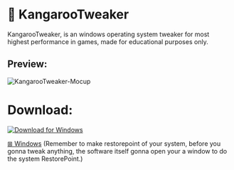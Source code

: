 # 🦘 KangarooTweaker
KangarooTweaker, is an windows operating system tweaker for most highest performance in games, made for educational purposes only.  

## Preview:
![KangarooTweaker-Mocup](https://github.com/user-attachments/assets/5df773b7-fb2b-433b-8a40-754958d4f6ee)


# Download:
[![Download for Windows](https://github.com/Alangopro/KangarooTweaker/releases/latest)](https://firenox.ct8.pl)

[⊞ Windows](<https://github.com/Alangopro/KangarooTweaker/releases/latest>)
(Remember to make restorepoint of your system, before you gonna tweak anything,
the software itself gonna open your a window to do the system RestorePoint.)

